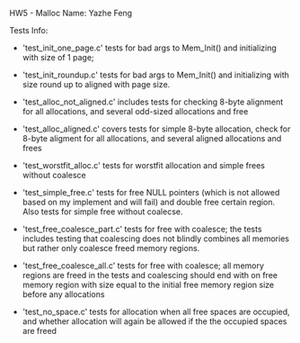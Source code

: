 HW5 - Malloc
Name: Yazhe Feng

Tests Info:
- 'test_init_one_page.c' tests for bad args to Mem_Init() and initializing with size of 1 page;

- 'test_init_roundup.c' tests for bad args to Mem_Init() and initializing with size round up to aligned with page size. 

- 'test_alloc_not_aligned.c' includes tests for checking 8-byte alignment for all allocations, and several odd-sized allocations and free

- 'test_alloc_aligned.c' covers tests for simple 8-byte allocation, check for 8-byte aligment for all allocations, and several aligned allocations and frees

- 'test_worstfit_alloc.c' tests for worstfit allocation and simple frees without coalesce

- 'test_simple_free.c' tests for free NULL pointers (which is not allowed based on my implement and will fail) and double free certain region. Also tests for simple free without coalecse. 

- 'test_free_coalesce_part.c' tests for free with coalesce; the tests includes testing that coalescing does not blindly combines all memories but rather only coalesce freed memory regions.

- 'test_free_coalesce_all.c' tests for free with coalesce; all memory regions are freed in the tests and coalescing should end with on free memory region with size equal to the initial free memory region size before any allocations

- 'test_no_space.c' tests for allocation when all free spaces are occupied, and whether allocation will again be allowed if the the occupied spaces are freed